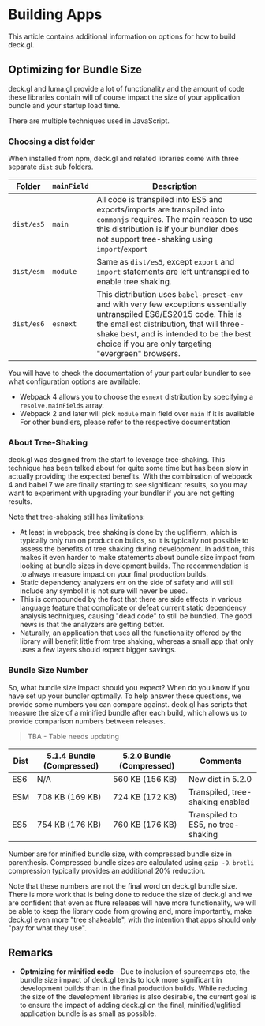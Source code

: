 # Building Apps

This article contains additional information on options for how to build deck.gl.


## Optimizing for Bundle Size

deck.gl and luma.gl provide a lot of functionality and the amount of code these libraries contain will of course impact the size of your application bundle and your startup load time.

There are multiple techniques used in JavaScript.


### Choosing a dist folder

When installed from npm, deck.gl and related libraries come with three separate `dist` sub folders.

| Folder     | `mainField` | Description   |
| ---        | ---         | --- |
| `dist/es5` | `main`      | All code is transpiled into ES5 and exports/imports are transpiled into `commonjs` requires. The main reason to use this distribution is if your bundler does not support tree-shaking using `import`/`export` |
| `dist/esm` | `module`    | Same as `dist/es5`, except `export` and `import` statements are left untranspiled to enable tree shaking. |
| `dist/es6` | `esnext`    | This distribution uses `babel-preset-env` and with very few exceptions essentially untranspiled ES6/ES2015 code. This is the smallest distribution, that will three-shake best, and is intended to be the best choice if you are only targeting "evergreen" browsers. |

You will have to check the documentation of your particular bundler to see what configuration options are available:
* Webpack 4 allows you to choose the `esnext` distribution by specifying a `resolve.mainFields` array.
* Webpack 2 and later will pick `module` main field over `main` if it is available
For other bundlers, please refer to the respective documentation


### About Tree-Shaking

deck.gl was designed from the start to leverage tree-shaking. This technique has been talked about for quite some time but has been slow in actually providing the expected benefits. With the combination of webpack 4 and babel 7 we are finally starting to see significant results, so you may want to experiment with upgrading your bundler if you are not getting results.

Note that tree-shaking still has limitations:
* At least in webpack, tree shaking is done by the uglifierm, which is typically only run on production builds, so it is typically not possible to assess the benefits of tree shaking during development. In addition, this makes it even harder to make statements about bundle size impact from looking at bundle sizes in development builds. The recommendation is to always measure impact on your final production builds.
* Static dependency analyzers err on the side of safety and will still include any symbol it is not sure will never be used.
* This is compounded by the fact that there are side effects in various language feature that complicate or defeat current static dependency analysis techniques, causing "dead code" to still be bundled. The good news is that the analyzers are getting better.
* Naturally, an application that uses all the functionality offered by the library will benefit little from tree shaking, whereas a small app that only uses a few layers should expect bigger savings.


### Bundle Size Number

So, what bundle size impact should you expect? When do you know if you have set up your bundler optimally. To help answer these questions, we provide some numbers you can compare against. deck.gl has scripts that measure the size of a minified bundle after each build, which allows us to provide comparison numbers between releases.

> TBA - Table needs updating


| Dist | 5.1.4 Bundle (Compressed) | 5.2.0 Bundle (Compressed) | Comments |
| ---  | ---                       | ---                       | --- |
| ES6  | N/A                       | 560 KB (156 KB)           | New dist in 5.2.0                  |
| ESM  | 708 KB (169 KB)           | 724 KB (172 KB)           | Transpiled, tree-shaking enabled   |
| ES5  | 754 KB (176 KB)           | 760 KB (176 KB)           | Transpiled to ES5, no tree-shaking |

Number are for minified bundle size, with compressed bundle size in parenthesis. Compressed bundle sizes are calculated using `gzip -9`. `brotli` compression typically provides an additional 20% reduction.

Note that these numbers are not the final word on deck.gl bundle size. There is more work that is being done to reduce the size of deck.gl and we are confident that even as fture releases will have more functionality, we will be able to keep the library code from growing and, more importantly, make deck.gl even more "tree shakeable", with the intention that apps should only "pay for what they use".


## Remarks

* **Optmizing for minified code** - Due to inclusion of sourcemaps etc, the bundle size impact of deck.gl tends to look more significant in development builds than in the final production builds. While reducing the size of the development libraries is also desirable, the current goal is to ensure the impact of adding deck.gl on the final, minified/uglified application bundle is as small as possible.

